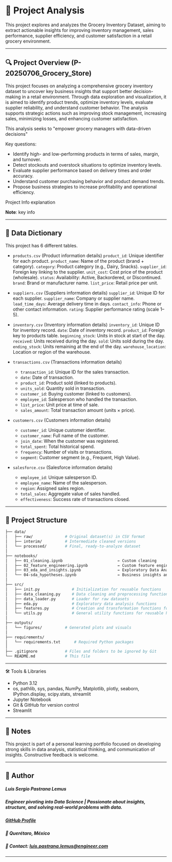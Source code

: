 # 🧭 Project Analysis
This project explores and analyzes the Grocery Inventory Dataset, aiming to extract actionable insights for improving inventory management, sales performance, supplier efficiency, and customer satisfaction in a retail grocery environment.

---

## 🔍 Project Overview (P-20250706_Grocery_Store)

This project focuses on analyzing a comprehensive grocery inventory dataset to uncover key business insights that support better decision-making in a retail environment. Through data exploration and visualization, it is aimed to identify product trends, optimize inventory levels, evaluate supplier reliability, and understand customer behavior. The analysis supports strategic actions such as improving stock management, increasing sales, minimizing losses, and enhancing customer satisfaction.

This analysis seeks to "empower grocery managers with data-driven decisions"

Key questions:

- Identify high- and low-performing products in terms of sales, margin, and turnover.
- Detect stockouts and overstock situations to optimize inventory levels.
- Evaluate supplier performance based on delivery times and order accuracy.
- Understand customer purchasing behavior and product demand trends.
- Propose business strategies to increase profitability and operational efficiency.

Project Info explanation

__Note__: key info

---

## 🧮 Data Dictionary

This project has 6 different tables.

- `products.csv` (Product information details)
    `product_id`:	  Unique identifier for each product.
    `product_name`:   Name of the product (brand + category).
    `category`:       Product category (e.g., Dairy, Snacks).
    `supplier_id`:    Foreign key linking to the supplier.
    `unit_cost`:	  Cost price of the product (wholesale).
    `status`:	      Availability: Active, Backordered, or Discontinued.
    `brand`:	      Brand or manufacturer name.
    `list_price`:     Retail price per unit.

- `suppliers.csv` (Suppliers information details)
    `supplier_id`:	    Unique ID for each supplier.
    `supplier_name`:	Company or supplier name.
    `lead_time_days`:   Average delivery time in days.
    `contact_info`:	    Phone or other contact information.
    `rating`:	        Supplier performance rating (scale 1–5).

- `inventory.csv` (Inventory information details)
    `inventory_id`:	    Unique ID for inventory record.
    `date`:     	    Date of inventory record.
    `product_id`:	    Foreign key to products table.
    `beginning_stock`:	Units in stock at start of the day.
    `received`:     	Units received during the day.
    `sold`:         	Units sold during the day.
    `ending_stock`:	    Units remaining at the end of the day.
    `warehouse_location`:	Location or region of the warehouse.

- `transactions.csv` (Transactions information details)
    - `transaction_id`:	Unique ID for the sales transaction.
    - `date`:	        Date of transaction.
    - `product_id`: 	Product sold (linked to products).
    - `units_sold`:  	Quantity sold in transaction.
    - `customer_id`:	Buying customer (linked to customers).
    - `employee_id`:	Salesperson who handled the transaction.
    - `list_price`: 	Unit price at time of sale.
    - `sales_amount`:	Total transaction amount (units × price).

- `customers.csv` (Customers information details)
    - `customer_id`:    Unique customer identifier.
    - `customer_name`:	Full name of the customer.
    - `join_date`:  	When the customer was registered.
    - `total_spent`:	Total historical spend.
    - `frequency`:		Number of visits or transactions.
    - `segment`:    	Customer segment (e.g., Frequent, High Value).

- `salesforce.csv` (Salesforce information details)
    - `employee_id`:    Unique salesperson ID.
    - `employee_name`:	Name of the salesperson.
    - `region`:     	Assigned sales region.
    - `total_sales`:	Aggregate value of sales handled.
    - `effectiveness`:	Success rate of transactions closed.

---

## 📂 Project Structure

```bash
├── data/
│   ├── raw/              # Original dataset(s) in CSV format
│   ├── interim/          # Intermediate cleaned versions
│   └── processed/        # Final, ready-to-analyze dataset
│
├── notebooks/
│   ├── 01_cleaning.ipynb                        ← Custom cleaning 
│   ├── 02_feature_engineering.ipynb             ← Custom feature engineering
│   ├── 03_eda_and_insights.ipynb                ← Exploratory Data Analysis & visual storytelling
│   └── 04-sda_hypotheses.ipynb                  ← Business insights and hypothesis testing
│
├── src/
│   ├── init.py              # Initialization for reusable functions
│   ├── data_cleaning.py     # Data cleaning and preprocessing functions
│   ├── data_loader.py       # Loader for raw datasets
│   ├── eda.py               # Exploratory data analysis functions
│   ├── features.py          # Creation and transformation functions for new variables to support modeling and EDA
│   └── utils.py             # General utility functions for reusable helpers
│
├── outputs/
│   └── figures/          # Generated plots and visuals
│
├── requirements/
│   └── requirements.txt      # Required Python packages
│
├── .gitignore            # Files and folders to be ignored by Git
└── README.md             # This file
```
---

🛠️ Tools & Libraries

- Python 3.12
- os, pathlib, sys, pandas, NumPy, Matplotlib, plotly, seaborn, IPython.display, scipy.stats, streamlit
- Jupyter Notebook
- Git & GitHub for version control
- Streamlit

---

## 📌 Notes

This project is part of a personal learning portfolio focused on developing strong skills in data analysis, statistical thinking, and communication of insights. Constructive feedback is welcome.

---

## 👤 Author   
##### Luis Sergio Pastrana Lemus   
##### Engineer pivoting into Data Science | Passionate about insights, structure, and solving real-world problems with data.   
##### [GitHub Profile](https://github.com/LuisPastranaLemus)   
##### 📍 Querétaro, México     
##### 📧 Contact: luis.pastrana.lemus@engineer.com   
---

